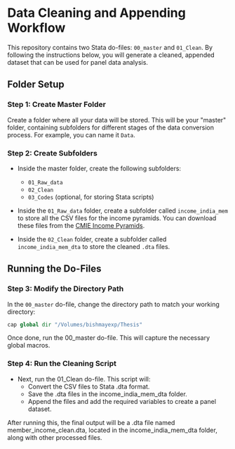 # Data Cleaning and Appending Workflow

This repository contains two Stata do-files: `00_master` and `01_Clean`. By following the instructions below, you will generate a cleaned, appended dataset that can be used for panel data analysis.

## Folder Setup

### Step 1: Create Master Folder  
Create a folder where all your data will be stored. This will be your "master" folder, containing subfolders for different stages of the data conversion process. For example, you can name it `Data`.

### Step 2: Create Subfolders  
- Inside the master folder, create the following subfolders:
  - `01_Raw_data`
  - `02_Clean`
  - `03_Codes` (optional, for storing Stata scripts)

- Inside the `01_Raw_data` folder, create a subfolder called `income_india_mem` to store all the CSV files for the income pyramids. You can download these files from the [CMIE Income Pyramids](https://consumerpyramidsdx.cmie.com/kommon/bin/sr.php?kall=wdpi&rrurl=incomepyramidsdx).

- Inside the `02_Clean` folder, create a subfolder called `income_india_mem_dta` to store the cleaned `.dta` files.

## Running the Do-Files

### Step 3: Modify the Directory Path  
In the `00_master` do-file, change the directory path to match your working directory:
```stata
cap global dir "/Volumes/bishmayexp/Thesis"
```
Once done, run the 00_master do-file. This will capture the necessary global macros.

### Step 4: Run the Cleaning Script

- Next, run the 01_Clean do-file. This script will:
  - Convert the CSV files to Stata .dta format.
  - Save the .dta files in the income_india_mem_dta folder.
  - Append the files and add the required variables to create a panel dataset.

After running this, the final output will be a .dta file named member_income_clean.dta, located in the income_india_mem_dta folder, along with other processed files.
